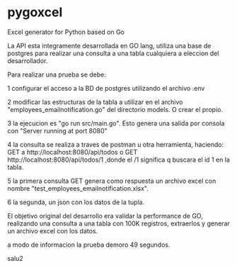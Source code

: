 # pygoxcel
Excel generator for Python based on Go

La API esta integramente desarrollada en GO lang, utiliza una base de postgres para realizar una consulta a una tabla cualquiera a eleccion del desarrollador.

Para realizar una prueba se debe:

1 configurar el acceso a la BD de postgres utilizando el archivo .env 

2 modificar las estructuras de la tabla a utilizar en el archivo "employees_emailnotification.go" del directorio models. O crear el propio.

3 la ejecucion es  "go run src/main.go". Esto genera una salida por consola con "Server running at port 8080"

4 la consulta se realiza a traves de postman u otra herramienta, haciendo:
GET a http://localhost:8080/api/todos o GET http://localhost:8080/api/todos/1 ,donde el /1 significa q buscara el id 1 en la tabla.

5 la primera consulta GET genera como respuesta un archivo excel con nombre "test_employees_emailnotification.xlsx".

6 la segunda, un json con los datos de la tupla.


El objetivo original del desarrollo era validar la performance de GO, realizando una consulta a una tabla con 100K registros, 
extraerlos y generar un archivo excel con los datos.

a modo de informacion la prueba demoro 49 segundos.

salu2
